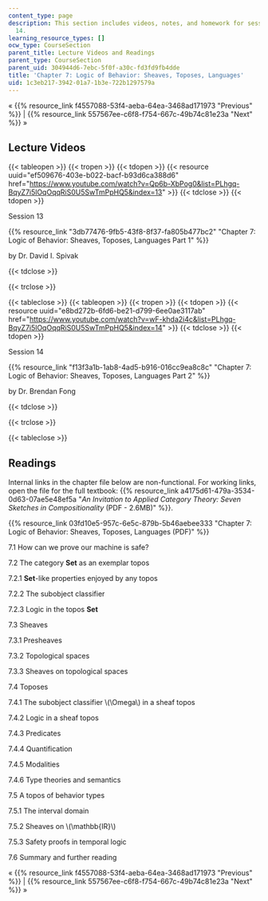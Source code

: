 ```yaml
---
content_type: page
description: This section includes videos, notes, and homework for sessions 13 and
  14.
learning_resource_types: []
ocw_type: CourseSection
parent_title: Lecture Videos and Readings
parent_type: CourseSection
parent_uid: 304944d6-7ebc-5f0f-a30c-fd3fd9fb4dde
title: 'Chapter 7: Logic of Behavior: Sheaves, Toposes, Languages'
uid: 1c3eb217-3942-01a7-1b3e-722b1297579a
---
```


« {{% resource_link f4557088-53f4-aeba-64ea-3468ad171973 "Previous" %}} | {{% resource_link 557567ee-c6f8-f754-667c-49b74c81e23a "Next" %}} » 

Lecture Videos
--------------

{{< tableopen >}}
{{< tropen >}}
{{< tdopen >}}
{{< resource uuid="ef509676-403e-b022-bacf-b93d6ca388d6" href="https://www.youtube.com/watch?v=Qp6b-XbPog0&list=PLhgq-BqyZ7i5lOqOqqRiS0U5SwTmPpHQ5&index=13" >}}
{{< tdclose >}}
{{< tdopen >}}


Session 13

{{% resource_link "3db77476-9fb5-43f8-8f37-fa805b477bc2" "Chapter 7: Logic of Behavior: Sheaves, Toposes, Languages Part 1" %}}

by Dr. David I. Spivak


{{< tdclose >}}

{{< trclose >}}

{{< tableclose >}}
{{< tableopen >}}
{{< tropen >}}
{{< tdopen >}}
{{< resource uuid="e8bd272b-6fd6-be21-d799-6ee0ae3117ab" href="https://www.youtube.com/watch?v=wF-khda2i4c&list=PLhgq-BqyZ7i5lOqOqqRiS0U5SwTmPpHQ5&index=14" >}}
{{< tdclose >}}
{{< tdopen >}}


Session 14

{{% resource_link "f13f3a1b-1ab8-4ad5-b916-016cc9ea8c8c" "Chapter 7: Logic of Behavior: Sheaves, Toposes, Languages Part 2" %}}

by Dr. Brendan Fong


{{< tdclose >}}

{{< trclose >}}

{{< tableclose >}}

Readings
--------

Internal links in the chapter file below are non-functional. For working links, open the file for the full textbook: {{% resource_link a4175d61-479a-3534-0d63-07ae5e48ef5a "_An Invitation to Applied Category Theory: Seven Sketches in Compositionality_ (PDF - 2.6MB)" %}}.

{{% resource_link 03fd10e5-957c-6e5c-879b-5b46aebee333 "Chapter 7: Logic of Behavior: Sheaves, Toposes, Languages (PDF)" %}}

7.1 How can we prove our machine is safe?

7.2 The category **Set** as an exemplar topos

7.2.1 **Set**\-like properties enjoyed by any topos

7.2.2 The subobject classifier

7.2.3 Logic in the topos **Set**

7.3 Sheaves

7.3.1 Presheaves

7.3.2 Topological spaces

7.3.3 Sheaves on topological spaces

7.4 Toposes

7.4.1 The subobject classifier \\(\\Omega\\) in a sheaf topos

7.4.2 Logic in a sheaf topos

7.4.3 Predicates

7.4.4 Quantification

7.4.5 Modalities

7.4.6 Type theories and semantics

7.5 A topos of behavior types

7.5.1 The interval domain

7.5.2 Sheaves on \\(\\mathbb{IR}\\)

7.5.3 Safety proofs in temporal logic

7.6 Summary and further reading

« {{% resource_link f4557088-53f4-aeba-64ea-3468ad171973 "Previous" %}} | {{% resource_link 557567ee-c6f8-f754-667c-49b74c81e23a "Next" %}} »